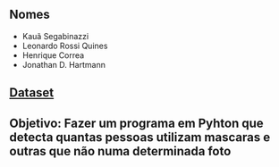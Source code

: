 ## Nomes

- Kauã Segabinazzi
- Leonardo Rossi Quines
- Henrique Correa
- Jonathan D. Hartmann

## [Dataset](https://www.kaggle.com/datasets/andrewmvd/face-mask-detection)

## Objetivo: Fazer um programa em Pyhton que detecta quantas pessoas utilizam mascaras e outras que não numa determinada foto 
